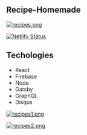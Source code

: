 ## Recipe-Homemade

[![recipes.png](https://i.postimg.cc/QC7rXy4S/recipes.png)](https://recipes-homemade-hb.netlify.app/)

[![Netlify Status](https://api.netlify.com/api/v1/badges/337a195c-74d7-44f8-8639-cf1535cf4209/deploy-status)](https://app.netlify.com/sites/recipes-homemade-hb/deploys)

## Techologies

- React
- Firebase
- Node
- Gatsby
- GraphQL
- Disqus

[![recipes1.png](https://i.postimg.cc/wv7prvDC/recipes1.png)](https://recipes-homemade-hb.netlify.app/)

[![recipes2.png](https://i.postimg.cc/mrZRQVk2/recipes2.png)](https://recipes-homemade-hb.netlify.app/)
